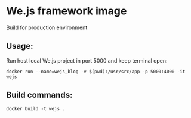 # We.js framework image

Build for production environment

## Usage:

Run host local We.js project in port 5000 and keep terminal open:

```
docker run --name=wejs_blog -v $(pwd):/usr/src/app -p 5000:4000 -it wejs
```

## Build commands:

```
docker build -t wejs .
```


